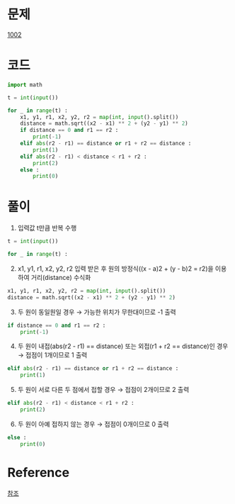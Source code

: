 # 문제
[1002](https://www.acmicpc.net/problem/1002)

# 코드
~~~python
import math

t = int(input())

for _ in range(t) :
    x1, y1, r1, x2, y2, r2 = map(int, input().split())
    distance = math.sqrt((x2 - x1) ** 2 + (y2 - y1) ** 2)
    if distance == 0 and r1 == r2 :
        print(-1)
    elif abs(r2 - r1) == distance or r1 + r2 == distance :
        print(1)
    elif abs(r2 - r1) < distance < r1 + r2 :
        print(2)
    else :
        print(0)
~~~


# 풀이
1. 입력값 t만큼 반복 수행
~~~python
t = int(input())

for _ in range(t) :
~~~
2. x1, y1, r1, x2, y2, r2 입력 받은 후 원의 방정식((x - a)2 + (y - b)2 = r2)을 이용하여 거리(distance) 수식화
~~~python
x1, y1, r1, x2, y2, r2 = map(int, input().split())
distance = math.sqrt((x2 - x1) ** 2 + (y2 - y1) ** 2)
~~~
3. 두 원이 동일원일 경우 → 가능한 위치가 무한대이므로 -1 출력
~~~python
if distance == 0 and r1 == r2 :
    print(-1)
~~~
4. 두 원이 내접(abs(r2 - r1) == distance) 또는 외접(r1 + r2 == distance)인 경우 → 접점이 1개이므로 1 출력
~~~python
elif abs(r2 - r1) == distance or r1 + r2 == distance :
    print(1)
~~~
5. 두 원이 서로 다른 두 점에서 접할 경우 → 접점이 2개이므로 2 출력
~~~python
elif abs(r2 - r1) < distance < r1 + r2 :
    print(2)
~~~
6. 두 원이 아예 접하지 않는 경우 → 접점이 0개이므로 0 출력
~~~python
else :
    print(0)
~~~

# Reference
[참조](https://ooyoung.tistory.com/111)